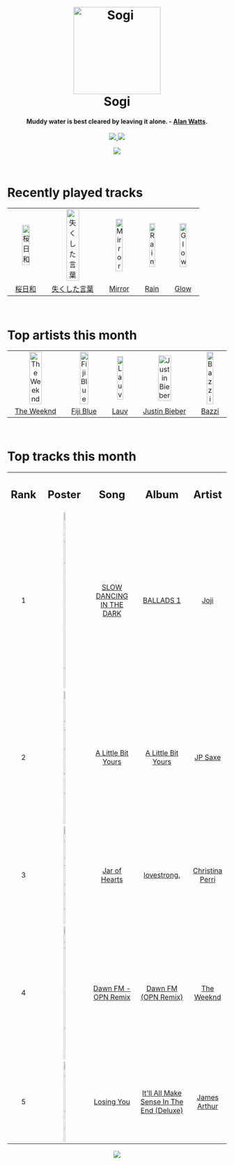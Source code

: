 <h1 align='center'>
  <br>
  <a href='https://www.youtube.com/watch?v=dQw4w9WgXcQ'><img src='https://i.ibb.co/XYSwTqV/kaguya-modified.png' alt='Sogi' width='200'></a>
  <br>
  Sogi
  <br>
</h1>

<h4 align='center'>Muddy water is best cleared by leaving it alone. - <a href='https://duckduckgo.com/?q=Alan+Watts' target='_blank'>Alan Watts</a>.</h4>

<p align='center'>
  <a href='https://discord.gg/96EA7ENfV9'>
    <img src='https://img.shields.io/discord/775232281954353183?color=blue&label=Discord'>
  </a>
  <a href='https://sxoxgxi.pythonanywhere.com/'><img src='https://img.shields.io/website?down_color=red&down_message=offline&label=Blog&up_color=light%20green&up_message=online&url=https%3A%2F%2Fsxoxgxi.pythonanywhere.com'></a>
</p>
<p status, align='center'>
  <a href='https://open.spotify.com/user/317777c47jvjnq6zzzwbijw6gbmi'>
    <img src='https://img.shields.io/badge/Playing-Daisy-&?style=social&logo=spotify'>
  </a>
</p status>
<!------ RECENTLY PLAYED ------>

<p recentlyplayed, float='left'>
  <br>
  <h1>Recently played tracks</h1>
  <p></p>
  <table style='width:100%'>
    <tr align='center'>
      <td><img class='artists' src='https://images.weserv.nl/?mask=circle&url=https://i.scdn.co/image/ab67616d0000b273ea22e7718460bda89da5116e' alt='桜日和' style='width:50%'>
      </td>
      <td><img class='artists' src='https://images.weserv.nl/?mask=circle&url=https://i.scdn.co/image/ab67616d0000b27380eb0d576a3eee4316cc9950' alt='失くした言葉' style='width:50%'>
      </td>
      <td><img class='artists' src='https://images.weserv.nl/?mask=circle&url=https://i.scdn.co/image/ab67616d0000b27351ff87ca0816816aff45edd6' alt='Mirror' style='width:50%'>
      </td>
      <td><img class='artists' src='https://images.weserv.nl/?mask=circle&url=https://i.scdn.co/image/ab67616d0000b27304e19ad4ca55b5610363a6cd' alt='Rain' style='width:50%'>
      </td>
      <td><img class='artists' src='https://images.weserv.nl/?mask=circle&url=https://i.scdn.co/image/ab67616d0000b27324f5c85b1492323b29bb047f' alt='Glow' style='width:50%'>
      </td>
    </tr>
    <tr align='center'>
      <td>
      <a href='https://open.spotify.com/track/4q1EGSiON8KudLlrSgiDlv'>桜日和</a>
      </td>
      <td>
      <a href='https://open.spotify.com/track/0pmkdHvXPsxB9oazxqLHKZ'>失くした言葉</a>
      </td>
      <td>
      <a href='https://open.spotify.com/track/5a3Q6vyaCNMtpQ5a1wnofp'>Mirror</a>
      </td>
      <td>
      <a href='https://open.spotify.com/track/0U32q8CZRRo7xCzyiaZw5f'>Rain</a>
      </td>
      <td>
      <a href='https://open.spotify.com/track/4Aw2k8epSZp7dWbrePpDLY'>Glow</a>
      </td>
    </tr>
  </table>
</p recentlyplayed>
<!------ .RECENTLY PLAYED ------>
<!------ TOP ARTISTS ------>

<p topartists, float='left'>
  <br>
  <h1>Top artists this month</h1>
  <p></p>
  <table style='width:100%'>
    <tr align='center'>
      <td><img class='artists' src='https://images.weserv.nl/?mask=circle&url=https://i.scdn.co/image/ab6761610000e5ebb5f9e28219c169fd4b9e8379' alt='The Weeknd' style='width:50%'>
      </td>
      <td><img class='artists' src='https://images.weserv.nl/?mask=circle&url=https://i.scdn.co/image/ab6761610000e5eba6391644f3fd2f9136b2ac49' alt='Fiji Blue' style='width:50%'>
      </td>
      <td><img class='artists' src='https://images.weserv.nl/?mask=circle&url=https://i.scdn.co/image/ab6761610000e5eb5af53f295e6c42529fbd0873' alt='Lauv' style='width:50%'>
      </td>
      <td><img class='artists' src='https://images.weserv.nl/?mask=circle&url=https://i.scdn.co/image/ab6761610000e5eb8ae7f2aaa9817a704a87ea36' alt='Justin Bieber' style='width:50%'>
      </td>
      <td><img class='artists' src='https://images.weserv.nl/?mask=circle&url=https://i.scdn.co/image/ab6761610000e5eb72a8e86c457085e7fdd3453f' alt='Bazzi' style='width:50%'>
      </td>
    </tr>
    <tr align='center'>
      <td>
      <a href='https://open.spotify.com/artist/1Xyo4u8uXC1ZmMpatF05PJ'>The Weeknd</a>
      </td>
      <td>
      <a href='https://open.spotify.com/artist/1e7K8jD3wRuQfnwDAOeGqe'>Fiji Blue</a>
      </td>
      <td>
      <a href='https://open.spotify.com/artist/5JZ7CnR6gTvEMKX4g70Amv'>Lauv</a>
      </td>
      <td>
      <a href='https://open.spotify.com/artist/1uNFoZAHBGtllmzznpCI3s'>Justin Bieber</a>
      </td>
      <td>
      <a href='https://open.spotify.com/artist/4GvEc3ANtPPjt1ZJllr5Zl'>Bazzi</a>
      </td>
    </tr>
  </table>
</p topartists>
<!------ .TOP ARTISTS ------>

<!------ TOP SONGS ------>

<p topsongs, float='left' >
  <br>
  <h1>Top tracks this month</h1>
  <p></p>
  <table style='width:100%'>
    <tr align='center'>
      <td>
      <h2>Rank</h2>
      </td>
      <td>
      <h2>Poster</h2>
      </td>
      <td>
      <h2>Song</h2>
      </td>
      <td>
      <h2>Album</h2>
      </td>
      <td>
      <h2>Artist</h2>
      </td>
    </tr>
    <tr align='center'>
      <td>
      1
      </td>
      <td><img class='artists' src='https://images.weserv.nl/?mask=circle&url=https://i.scdn.co/image/ab67616d0000b27360ba1d6104d0475c7555a6b2' alt='SLOW DANCING IN THE DARK' style='width:10%'>
      </td>
      <td>
      <a href='https://open.spotify.com/track/0rKtyWc8bvkriBthvHKY8d'>SLOW DANCING IN THE DARK</a>
      </td>
      <td>
      <a href='https://open.spotify.com/album/34GQP3dILpyCN018y2k61L'>BALLADS 1</a>
      </td>
      <td>
      <a href='https://open.spotify.com/artist/3MZsBdqDrRTJihTHQrO6Dq'>Joji</a>
      </td>
    </tr>
    <tr align='center'>
      <td>
      2
      </td>
      <td><img class='artists' src='https://images.weserv.nl/?mask=circle&url=https://i.scdn.co/image/ab67616d0000b273e8f586f730554a31ff8c42b4' alt='A Little Bit Yours' style='width:10%'>
      </td>
      <td>
      <a href='https://open.spotify.com/track/00cBcYOlnHoXX9ver3cmdE'>A Little Bit Yours</a>
      </td>
      <td>
      <a href='https://open.spotify.com/album/4s3G7RcXGNmjZeqVnqwhLM'>A Little Bit Yours</a>
      </td>
      <td>
      <a href='https://open.spotify.com/artist/66W9LaWS0DPdL7Sz8iYGYe'>JP Saxe</a>
      </td>
    </tr>
    <tr align='center'>
      <td>
      3
      </td>
      <td><img class='artists' src='https://images.weserv.nl/?mask=circle&url=https://i.scdn.co/image/ab67616d0000b27326a2f5224465a369f8abbf88' alt='Jar of Hearts' style='width:10%'>
      </td>
      <td>
      <a href='https://open.spotify.com/track/0HZhYMZOcUzZKSFwPOti6m'>Jar of Hearts</a>
      </td>
      <td>
      <a href='https://open.spotify.com/album/3XNK8vPk3O1rjhDZyOMJ6n'>lovestrong.</a>
      </td>
      <td>
      <a href='https://open.spotify.com/artist/7H55rcKCfwqkyDFH9wpKM6'>Christina Perri</a>
      </td>
    </tr>
    <tr align='center'>
      <td>
      4
      </td>
      <td><img class='artists' src='https://images.weserv.nl/?mask=circle&url=https://i.scdn.co/image/ab67616d0000b2732756fcc016298cf16ccf6020' alt='Dawn FM - OPN Remix' style='width:10%'>
      </td>
      <td>
      <a href='https://open.spotify.com/track/0ymDgXNt5qdPZmeSpAf3P0'>Dawn FM - OPN Remix</a>
      </td>
      <td>
      <a href='https://open.spotify.com/album/0Vz32hcNoqOZIpJVI0qExN'>Dawn FM (OPN Remix)</a>
      </td>
      <td>
      <a href='https://open.spotify.com/artist/1Xyo4u8uXC1ZmMpatF05PJ'>The Weeknd</a>
      </td>
    </tr>
    <tr align='center'>
      <td>
      5
      </td>
      <td><img class='artists' src='https://images.weserv.nl/?mask=circle&url=https://i.scdn.co/image/ab67616d0000b273f99f5ad20b537f4df7782ec7' alt='Losing You' style='width:10%'>
      </td>
      <td>
      <a href='https://open.spotify.com/track/29Go4wUZUai6cYzwLbbMDM'>Losing You</a>
      </td>
      <td>
      <a href='https://open.spotify.com/album/2RksiqpjjJUri0aO3sfe79'>It'll All Make Sense In The End (Deluxe)</a>
      </td>
      <td>
      <a href='https://open.spotify.com/artist/4IWBUUAFIplrNtaOHcJPRM'>James Arthur</a>
      </td>
    </tr>
  </table>
</p topsongs>
<!------ .TOP SONGS ------>
<p align='center'>
  <img src='https://profile-counter.glitch.me/sxoxgxi/count.svg'>
</p>
